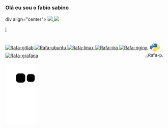 ### Olá eu sou o fabio sabino

<!--
**Fabiodmx/fabiodmx**


- 🔭 Hoje eu estou estagiando  com cloud devops...
- 🌱 Estudando •DevOps Vagrant, Ansible, Git, Docker, Jenkins, Sonarqube, Prometheus, Grafana e Kubernetes,aws cloud..
- 👯 Faço facudades na anhaguera redes de computadores....
- 🤔 Tenho 33 anos..
- 💬 
- 📫
- 😄 
.
-->
div align="center">
  <a href="https://github.com/rafaballerini">
  <img height="180em" src="https://github-readme-stats.vercel.app/api?username=fabiodmx&show_icons=true&theme=dracula&include_all_commits=true&count_private=true"/>
  <img height="180em" src="https://github-readme-stats.vercel.app/api/top-langs/?username=fabiodmx&layout=compact&langs_count=7&theme=dracula"/>
</div>l
<div style="display: inline_block"><br>
  
  
  </div>
 <div style="display: inline_block"><br>
  <img align="center" alt="Rafa-gitlab" height="30" width="40" src="https://cdn.jsdelivr.net/gh/devicons/devicon/icons/gitlab/gitlab-original.svg" />
  <img align="center" alt="Rafa-ubuntu" height="30" width="40" src="https://cdn.jsdelivr.net/gh/devicons/devicon/icons/ubuntu/ubuntu-plain.svg" />
  <img align="center" alt="Rafa-linux" height="30" width="40" src="https://cdn.jsdelivr.net/gh/devicons/devicon/icons/linux/linux-original.svg" />
  
  <img align="center" alt="Rafa-jira" height="30" width="40" src="https://cdn.jsdelivr.net/gh/devicons/devicon/icons/jira/jira-original.svg" />
  <img align="center" alt="Rafa-nginx" height="30" width="40" src="https://cdn.jsdelivr.net/gh/devicons/devicon/icons/nginx/nginx-original.svg" />
  <img align="center" alt="Rafa-Python" height="30" width="40" src="https://raw.githubusercontent.com/devicons/devicon/master/icons/python/python-original.svg">
  <img align="center" alt="Rafa-grafana" height="30" width="40" src="https://cdn.jsdelivr.net/gh/devicons/devicon/icons/grafana/grafana-original.svg" />
  <img align="right" alt="Rafa-pic" height="150" style="border-radius:50px;" src="https://media.discordapp.net/attachments/639956127056134178/890373478988013628/Publicacoes_Instagram_1_1.png?width=676&height=676" 
  
</div> 
            
      
</div>


![Snake animation](https://github.com/rafaballerini/rafaballerini/blob/output/github-contribution-grid-snake.svg)
